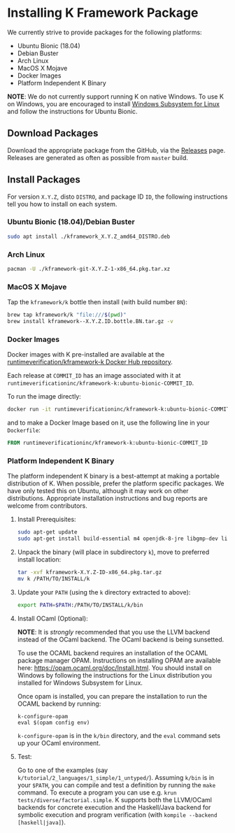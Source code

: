 Installing K Framework Package
==============================

We currently strive to provide packages for the following platforms:

-   Ubuntu Bionic (18.04)
-   Debian Buster
-   Arch Linux
-   MacOS X Mojave
-   Docker Images
-   Platform Independent K Binary

**NOTE**: We do not currently support running K on native Windows. To use K on
Windows, you are encouraged to install
[Windows Subsystem for Linux](https://docs.microsoft.com/en-us/windows/wsl/install-win10)
and follow the instructions for Ubuntu Bionic.

Download Packages
-----------------

Download the appropriate package from the GitHub, via the
[Releases](https://github.com/kframework/k/releases) page.
Releases are generated as often as possible from `master` build.

Install Packages
----------------

For version `X.Y.Z`, disto `DISTRO`, and package ID `ID`, the following
instructions tell you how to install on each system.

### Ubuntu Bionic (18.04)/Debian Buster

```sh
sudo apt install ./kframework_X.Y.Z_amd64_DISTRO.deb
```

### Arch Linux

```sh
pacman -U ./kframework-git-X.Y.Z-1-x86_64.pkg.tar.xz
```

### MacOS X Mojave

Tap the `kframework/k` bottle then install (with build number `BN`):

```sh
brew tap kframework/k "file:///$(pwd)"
brew install kframework--X.Y.Z.ID.bottle.BN.tar.gz -v
```

### Docker Images

Docker images with K pre-installed are available at the
[runtimeverification/kframework-k Docker Hub repository](https://hub.docker.com/repository/docker/runtimeverificationinc/kframework-k).

Each release at `COMMIT_ID` has an image associated with it at
`runtimeverificationinc/kframework-k:ubuntu-bionic-COMMIT_ID`.

To run the image directly:

```sh
docker run -it runtimeverificationinc/kframework-k:ubuntu-bionic-COMMIT_ID
```

and to make a Docker Image based on it, use the following line in your `Dockerfile`:

```Dockerfile
FROM runtimeverificationinc/kframework-k:ubuntu-bionic-COMMIT_ID
```

### Platform Independent K Binary

The platform independent K binary is a best-attempt at making a portable
distribution of K. When possible, prefer the platform specific packages.
We have only tested this on Ubuntu, although it may work on other distributions.
Appropriate installation instructions and bug reports are welcome from
contributors.

1.  Install Prerequisites:

    ```sh
    sudo apt-get update
    sudo apt-get install build-essential m4 openjdk-8-jre libgmp-dev libmpfr-dev pkg-config flex bison z3 libz3-dev unzip python3
    ```

2.  Unpack the binary (will place in subdirectory `k`), move to preferred install location:

    ```sh
    tar -xvf kframework-X.Y.Z-ID-x86_64.pkg.tar.gz
    mv k /PATH/TO/INSTALL/k
    ```

3.  Update your `PATH` (using the `k` directory extracted to above):

    ```sh
    export PATH=$PATH:/PATH/TO/INSTALL/k/bin
    ```

4.  Install OCaml (Optional):

    **NOTE**: It is *strongly* recommended that you use the LLVM backend
    instead of the OCaml backend. The OCaml backend is being sunsetted.

    To use the OCAML backend requires an installation of the OCAML package
    manager OPAM. Instructions on installing OPAM are available here:
    <https://opam.ocaml.org/doc/Install.html>.
    You should install on Windows by following the instructions for the Linux
    distribution you installed for Windows Subsystem for Linux.

    Once opam is installed, you can prepare the installation to run the OCAML
    backend by running:

    ```
    k-configure-opam
    eval $(opam config env)
    ```

    `k-configure-opam` is in the `k/bin` directory, and the `eval` command sets
    up your OCaml environment.

4. Test:

   Go to one of the examples (say `k/tutorial/2_languages/1_simple/1_untyped/`).
   Assuming `k/bin` is in your `$PATH`, you can compile and test a definition by
   running the `make` command. To execute a program you can use e.g.
   `krun tests/diverse/factorial.simple`. K supports both the LLVM/OCaml
   backends for concrete execution and the Haskell/Java backend for symbolic
   execution and program verification (with `kompile --backend [haskell|java]`).
